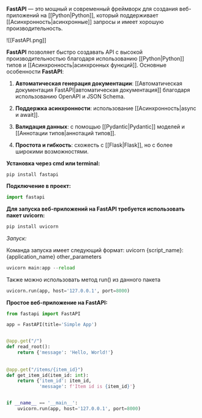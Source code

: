 **FastAPI** — это мощный и современный фреймворк для создания веб-приложений на [[Python|Python]], который поддерживает [[Асинхронность|асинхронные]] запросы и имеет хорошую производительность.

![[FastAPI.png]]

**FastAPI** позволяет быстро создавать API с высокой производительностью благодаря использованию [[Python|Python]] типов и [[Асинхронность|асинхронных функций]]. Основные особенности **FastAPI**:

1.  **Автоматическая генерация документации**: [[Автоматическая документация FastAPI|автоматическая документация]] благодаря использованию OpenAPI и JSON Schema.

2.  **Поддержка асинхронности**: использование [[Асинхронность|async и await]].

3.  **Валидация данных**: с помощью [[Pydantic|Pydantic]] моделей и [[Аннотации типов|аннотаций типов]].

4.  **Простота и гибкость**: схожесть с [[Flask|Flask]], но с более широкими возможностями.

**Установка через cmd или terminal:**

```Shell
pip install fastapi
```

**Подключение в проект:**

```Python
import fastapi
```

**Для запуска веб-приложений на FastAPI требуется использовать пакет uvicorn:**

```Python
pip install uvicorn
```

*Запуск:*

Команда запуска имеет следующий формат: uvicorn {script_name}:{application_name} other_parameters

```Python
uvicorn main:app --reload
```

Также можно использовать метод run() из данного пакета

```Python
uvicorn.run(app, host='127.0.0.1', port=8000)
```

**Простое веб-приложение на FastAPI:**

```Python
from fastapi import FastAPI

app = FastAPI(title='Simple App')


@app.get("/")  
def read_root():  
    return {'message': 'Hello, World!'}  
  
  
@app.get("/items/{item_id}")
def get_item_id(item_id: int):  
    return {'item_id': item_id,  
            'message': f'Item id is {item_id}'}


if __name__ == '__main__':
    uvicorn.run(app, host='127.0.0.1', port=8000)
```
